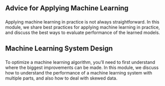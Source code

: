 ## Advice for Applying Machine Learning
###
Applying machine learning in practice is not always straightforward. In this module, we share best practices for applying machine learning in practice, and discuss the best ways to
evaluate performance of the learned models.
###

## Machine Learning System Design
###
To optimize a machine learning algorithm, you’ll need to first understand where the biggest improvements can be made. In this module, we discuss how to understand the
performance of a machine learning system with multiple parts, and also how to deal with skewed data.
###
